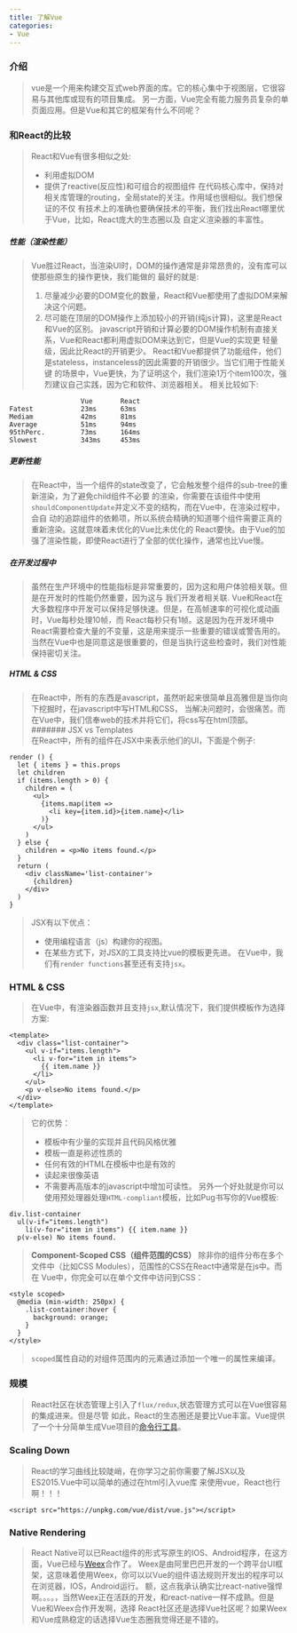 ```yaml
---
title: 了解Vue
categories:
- Vue
---
```

### 介绍     
>vue是一个用来构建交互式web界面的库。它的核心集中于视图层，它很容易与其他库或现有的项目集成。
>另一方面，Vue完全有能力服务员复杂的单页面应用。但是Vue和其它的框架有什么不同呢？

### 和React的比较    
>React和Vue有很多相似之处:
>- 利用虚拟DOM
>- 提供了reactive(反应性)和可组合的视图组件
>在代码核心库中，保持对相关库管理的routing，全局state的关注。作用域也很相似。我们想保证的不仅
>有技术上的准确也要确保技术的平衡，我们找出React哪里优于Vue，比如，React庞大的生态圈以及
>自定义渲染器的丰富性。

##### 性能（渲染性能）    
>Vue胜过React，当渲染UI时，DOM的操作通常是非常昂贵的，没有库可以使那些原生的操作更快，我们能做的
>最好的就是:
>1. 尽量减少必要的DOM变化的数量，React和Vue都使用了虚拟DOM来解决这个问题。
>2. 尽可能在顶层的DOM操作上添加较小的开销(纯js计算)，这里是React和Vue的区别。
>javascript开销和计算必要的DOM操作机制有直接关系，Vue和React都利用虚拟DOM来达到它，但是Vue的实现更
>轻量级，因此比React的开销更少。
>React和Vue都提供了功能组件，他们是stateless，instanceless的因此需要的开销很少。当它们用于性能关键
>的场景中，Vue更快，为了证明这个，我们渲染1万个item100次，强烈建议自己实践，因为它和软件、浏览器相关。
>相关比较如下:

```
                  Vue       React
Fatest            23ms      63ms
Mediam            42ms      81ms
Average           51ms      94ms
95thPerc.         73ms      164ms
Slowest           343ms     453ms
```

##### 更新性能    
>在React中，当一个组件的state改变了，它会触发整个组件的sub-tree的重新渲染，为了避免child组件不必要
>的渲染，你需要在该组件中使用`shouldComponentUpdate`并定义不变的结构，而在Vue中，在渲染过程中，会自
>动的追踪组件的依赖项，所以系统会精确的知道哪个组件需要正真的重新渲染。这就意味着未优化的Vue比未优化的
>React要快。由于Vue的加强了渲染性能，即使React进行了全部的优化操作，通常也比Vue慢。

##### 在开发过程中     
>虽然在生产环境中的性能指标是非常重要的，因为这和用户体验相关联。但是在开发时的性能仍然重要，因为这与
>我们开发者相关联.
>Vue和React在大多数程序中开发可以保持足够快速。但是，在高帧速率的可视化或动画时，Vue每秒处理10帧，而
>React每秒只有1帧。这是因为在开发环境中React需要检查大量的不变量，这是用来提示一些重要的错误或警告用的。
>当然在Vue中也是同意这是很重要的，但是当执行这些检查时，我们对性能保持密切关注。

##### HTML & CSS    
>在React中，所有的东西是avascript，虽然听起来很简单且高雅但是当你向下挖掘时，在javascript中写HTML和CSS，
>当解决问题时，会很痛苦。而在Vue中，我们信奉web的技术并将它们，将css写在html顶部。
####### JSX vs Templates    
在React中，所有的组件在JSX中来表示他们的UI，下面是个例子:

```
render () {
  let { items } = this.props
  let children
  if (items.length > 0) {
    children = (
      <ul>
        {items.map(item =>
          <li key={item.id}>{item.name}</li>
        )}
      </ul>
    )
  } else {
    children = <p>No items found.</p>
  }
  return (
    <div className='list-container'>
      {children}
    </div>
  )
}
```
>JSX有以下优点：
>- 使用编程语言（js）构建你的视图。
>- 在某些方式下，对JSX的工具支持比vue的模板更先进。
>在Vue中，我们有`render functions`甚至还有支持`jsx`。 


### HTML & CSS    
>在Vue中，有渲染器函数并且支持`jsx`,默认情况下，我们提供模板作为选择方案:

```
<template>
  <div class="list-container">
    <ul v-if="items.length">
      <li v-for="item in items">
        {{ item.name }}
      </li>
    </ul>
    <p v-else>No items found.</p>
  </div>
</template>
```
>它的优势：
>- 模板中有少量的实现并且代码风格优雅
>- 模板一直是称述性质的
>- 任何有效的HTML在模板中也是有效的
>- 读起来很像英语
>- 不需要再高版本的javascript中增加可读性。
>另外一个好处就是你可以使用预处理器处理`HTML-compliant`模板，比如Pug书写你的Vue模板:

```
div.list-container
  ul(v-if="items.length")
    li(v-for="item in items") {{ item.name }}
  p(v-else) No items found.
```
>**Component-Scoped CSS（组件范围的CSS）**
>除非你的组件分布在多个文件中（比如CSS Modules），范围性的CSS在React中通常是在js中。而在
>Vue中，你完全可以在单个文件中访问到CSS：

```
<style scoped>
  @media (min-width: 250px) {
    .list-container:hover {
      background: orange;
    }
  }
</style>
```
>`scoped`属性自动的对组件范围内的元素通过添加一个唯一的属性来编译。

### 规模    
>React社区在状态管理上引入了`flux/redux`,状态管理方式可以在Vue很容易的集成进来。但是尽管
>如此，React的生态圈还是要比Vue丰富。Vue提供了一个十分简单生成Vue项目的[命令行工具](https://github.com/vuejs/vue-cli)。


### Scaling Down    
>React的学习曲线比较陡峭，在你学习之前你需要了解JSX以及ES2015.Vue中可以简单的通过在html引入vue库
>来使用vue，React也行啊！！！

```
<script src="https://unpkg.com/vue/dist/vue.js"></script>
```

### Native Rendering    
>React Native可以已React组件的形式写原生的IOS、Android程序，在这方面，Vue已经与[Weex](https://alibaba.github.io/weex/)合作了。
>Weex是由阿里巴巴开发的一个跨平台UI框架，这意味着使用Weex，你可以以Vue的组件语法规则开发出的程序可以在浏览器，IOS，Android运行。
>额，这点我承认确实比react-native强悍啊。。。。，当然Weex正在活跃的开发，和react-native一样不成熟。但是Vue和Weex合作开发啊，选择
>React社区还是选择Vue社区呢？如果Weex和Vue成熟稳定的话选择Vue生态圈我觉得还是不错的。
